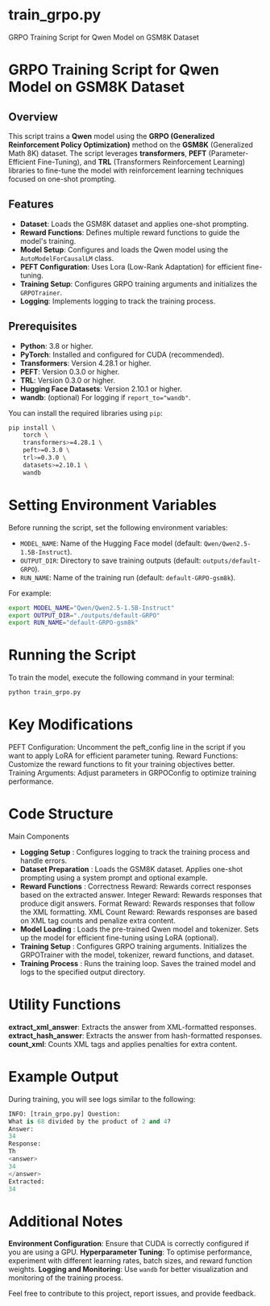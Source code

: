 # train_grpo.py
GRPO Training Script for Qwen Model on GSM8K Dataset
# GRPO Training Script for Qwen Model on GSM8K Dataset

## Overview

This script trains a **Qwen** model using the **GRPO (Generalized Reinforcement Policy Optimization)** method on the **GSM8K** (Generalized Math 8K) dataset. The script leverages **transformers**, **PEFT** (Parameter-Efficient Fine-Tuning), and **TRL** (Transformers Reinforcement Learning) libraries to fine-tune the model with reinforcement learning techniques focused on one-shot prompting.

## Features

- **Dataset**: Loads the GSM8K dataset and applies one-shot prompting.
- **Reward Functions**: Defines multiple reward functions to guide the model's training.
- **Model Setup**: Configures and loads the Qwen model using the `AutoModelForCausalLM` class.
- **PEFT Configuration**: Uses Lora (Low-Rank Adaptation) for efficient fine-tuning.
- **Training Setup**: Configures GRPO training arguments and initializes the `GRPOTrainer`.
- **Logging**: Implements logging to track the training process.

## Prerequisites

- **Python**: 3.8 or higher.
- **PyTorch**: Installed and configured for CUDA (recommended).
- **Transformers**: Version 4.28.1 or higher.
- **PEFT**: Version 0.3.0 or higher.
- **TRL**: Version 0.3.0 or higher.
- **Hugging Face Datasets**: Version 2.10.1 or higher.
- **wandb**: (optional) For logging if `report_to="wandb"`.

You can install the required libraries using `pip`:

```bash
pip install \
    torch \
    transformers>=4.28.1 \
    peft>=0.3.0 \
    trl>=0.3.0 \
    datasets>=2.10.1 \
    wandb
```
# Setting Environment Variables

Before running the script, set the following environment variables:

* `MODEL_NAME`: Name of the Hugging Face model (default: `Qwen/Qwen2.5-1.5B-Instruct`).
* `OUTPUT_DIR`: Directory to save training outputs (default: `outputs/default-GRPO`).
* `RUN_NAME`: Name of the training run (default: `default-GRPO-gsm8k`).

For example:

```bash
export MODEL_NAME="Qwen/Qwen2.5-1.5B-Instruct"
export OUTPUT_DIR="./outputs/default-GRPO"
export RUN_NAME="default-GRPO-gsm8k"
```
# Running the Script
To train the model, execute the following command in your terminal:
```python
python train_grpo.py
```
# Key Modifications
PEFT Configuration: Uncomment the peft_config line in the script if you want to apply LoRA for efficient parameter tuning.
Reward Functions: Customize the reward functions to fit your training objectives better.
Training Arguments: Adjust parameters in GRPOConfig to optimize training performance.

# Code Structure
Main Components
- **Logging Setup** :
Configures logging to track the training process and handle errors.
- **Dataset Preparation** :
Loads the GSM8K dataset.
Applies one-shot prompting using a system prompt and optional example.
- **Reward Functions** :
Correctness Reward: Rewards correct responses based on the extracted answer.
Integer Reward: Rewards responses that produce digit answers.
Format Reward: Rewards responses that follow the XML formatting.
XML Count Reward: Rewards responses are based on XML tag counts and penalize extra content.
- **Model Loading** :
Loads the pre-trained Qwen model and tokenizer.
Sets up the model for efficient fine-tuning using LoRA (optional).
- **Training Setup** :
Configures GRPO training arguments.
Initializes the GRPOTrainer with the model, tokenizer, reward functions, and dataset.
- **Training Process** :
Runs the training loop.
Saves the trained model and logs to the specified output directory.

# Utility Functions
**extract_xml_answer**: Extracts the answer from XML-formatted responses.
**extract_hash_answer**: Extracts the answer from hash-formatted responses.
**count_xml**: Counts XML tags and applies penalties for extra content.

# Example Output
During training, you will see logs similar to the following:
```python
INFO: [train_grpo.py] Question:
What is 68 divided by the product of 2 and 4?
Answer:
34
Response:
Th
<answer>
34
</answer>
Extracted:
34
```
# Additional Notes
**Environment Configuration**: Ensure that CUDA is correctly configured if you are using a GPU.
**Hyperparameter Tuning**: To optimise performance, experiment with different learning rates, batch sizes, and reward function weights.
**Logging and Monitoring**: Use `wandb` for better visualization and monitoring of the training process.

Feel free to contribute to this project, report issues, and provide feedback.
